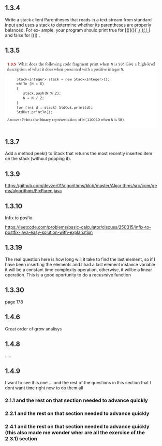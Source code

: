 ## 1.3.4

Write a stack client Parentheses that reads in a text stream from standard input
and uses a stack to determine whether its parentheses are properly balanced. For ex-
ample, your program should print true for [()]{}{`[ ( )( ) ]()} and false for [(]) .

## 1.3.5

![Image](img/1_3_5.png "cd command image")

## 1.3.7

Add a method peek() to Stack that returns the most recently inserted item on
the stack (without popping it).

## 1.3.9

https://github.com/devzer01/algorithms/blob/master/Algorithms/src/com/gems/algorithms/FixParen.java

## 1.3.10

Infix to posfix

https://leetcode.com/problems/basic-calculator/discuss/250315/infix-to-postfix-java-easy-solution-with-explanation

## 1.3.19

The real question here is how long will it take to find the last element, so if I have been inserting the elements and I had a last element instance variable it will be a constant time complexity operation, otherwise, it willbe a linear operation. This is a good oportunity to do a recusrsive function

## 1.3.30

page 178

## 1.4.6 

Great order of grow analisys


## 1.4.8

.....

## 1.4.9

I want to see this one.....and the rest of the questions in this section that I dont want time right now to do them all

### 2.1.1 and the rest on that section needed to advance quickly

### 2.2.1 and the rest on that section needed to advance quickly

### 2.4.1 and the rest on that section needed to advance quickly (this also made me wonder wher are all the exercise of the 2.3.1) section



